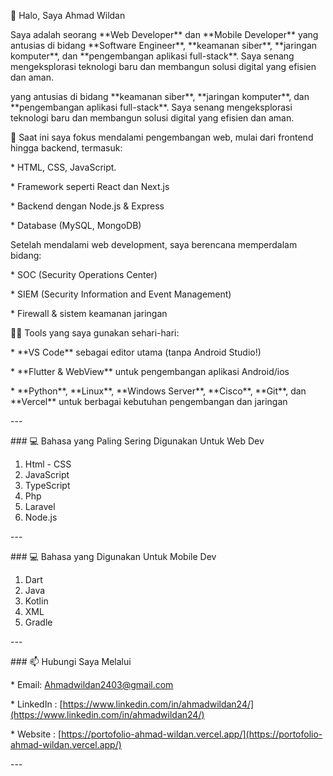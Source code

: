 👋 Halo, Saya Ahmad Wildan

Saya adalah seorang \*\*Web Developer\*\* dan \*\*Mobile Developer\*\* yang antusias di bidang \*\*Software Engineer\*\*, \*\*keamanan siber\*\*, \*\*jaringan komputer\*\*, dan \*\*pengembangan aplikasi full-stack\*\*. Saya senang mengeksplorasi teknologi baru dan membangun solusi digital yang efisien dan aman.

yang antusias di bidang \*\*keamanan siber\*\*, \*\*jaringan komputer\*\*, dan \*\*pengembangan aplikasi full-stack\*\*. Saya senang mengeksplorasi teknologi baru dan membangun solusi digital yang efisien dan aman.

🔐 Saat ini saya fokus mendalami pengembangan web, mulai dari frontend hingga backend, termasuk:

\* HTML, CSS, JavaScript.

\* Framework seperti React dan Next.js

\* Backend dengan Node.js & Express

\* Database (MySQL, MongoDB)

Setelah mendalami web development, saya berencana memperdalam bidang:

\* SOC (Security Operations Center)

\* SIEM (Security Information and Event Management)

\* Firewall & sistem keamanan jaringan

🧑‍💻 Tools yang saya gunakan sehari-hari:

\* \*\*VS Code\*\* sebagai editor utama (tanpa Android Studio!)

\* \*\*Flutter & WebView\*\* untuk pengembangan aplikasi Android/ios

\* \*\*Python\*\*, \*\*Linux\*\*, \*\*Windows Server\*\*, \*\*Cisco\*\*, \*\*Git\*\*, dan \*\*Vercel\*\* untuk berbagai kebutuhan pengembangan dan jaringan

\---

\### 💻 Bahasa yang Paling Sering Digunakan Untuk Web Dev

1. &#x20;Html - CSS
2. &#x20;JavaScript
3. &#x20;TypeScript
4. &#x20;Php
5. &#x20;Laravel
6. Node.js

\---

\### 💻 Bahasa yang Digunakan Untuk Mobile Dev

1. Dart
2. Java
3. Kotlin
4. XML
5. Gradle

\---

\### 📫 Hubungi Saya Melalui

\* Email: [Ahmadwildan2403@gmail.com](mailto:Ahmadwildan2403@gmail.com)

\* LinkedIn : [https://www.linkedin.com/in/ahmadwildan24/](https://www.linkedin.com/in/ahmadwildan24/)

\* Website : [https://portofolio-ahmad-wildan.vercel.app/](https://portofolio-ahmad-wildan.vercel.app/)

\---

